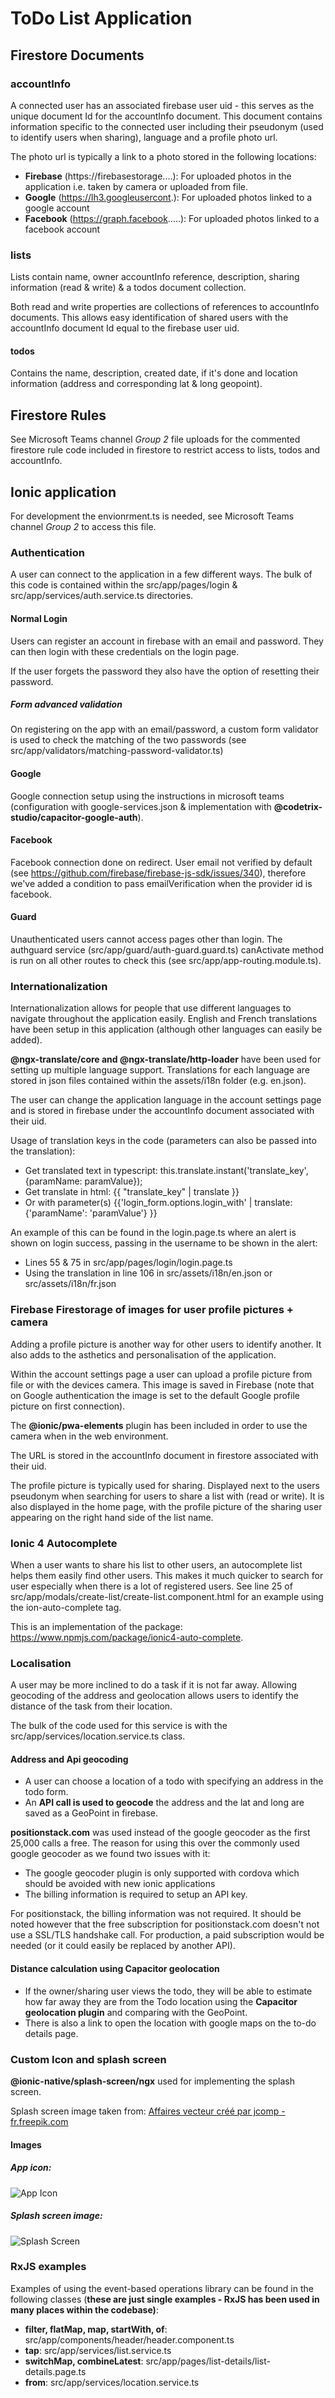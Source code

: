 # ToDo List Application

## Firestore Documents
### accountInfo
A connected user has an associated firebase user uid - this serves as the unique document Id for the accountInfo document. This document contains information specific to the connected user including their pseudonym (used to identify users when sharing), language and a profile photo url.

The photo url is typically a link to a photo stored in the following locations:

+ <b>Firebase</b>  (https://firebasestorage....): For uploaded photos in the application i.e. taken by camera or uploaded from file.
+ <b>Google</b>    (https://lh3.googleusercont.): For uploaded photos linked to a google account
+ <b>Facebook</b>  (https://graph.facebook.....): For uploaded photos linked to a facebook account

### lists
Lists contain name, owner accountInfo reference, description, sharing information (read & write) & a todos document collection.

Both read and write properties are collections of references to accountInfo documents. This allows easy identification of shared users with the accountInfo document Id equal to the firebase user uid.

#### todos
Contains the name, description, created date, if it's done and location information (address and corresponding lat & long geopoint).

## Firestore Rules

See Microsoft Teams channel *Group 2* file uploads for the commented firestore rule code included in firestore to restrict access to lists, todos and accountInfo.

## Ionic application

For development the envionrment.ts is needed, see Microsoft Teams channel *Group 2* to access this file.

### Authentication

A user can connect to the application in a few different ways. The bulk of this code is contained within the src/app/pages/login & src/app/services/auth.service.ts directories.

#### Normal Login
Users can register an account in firebase with an email and password. They can then login with these credentials on the login page.

If the user forgets the password they also have the option of resetting their password.

##### Form advanced validation
On registering on the app with an email/password, a custom form validator is used to check the matching of the two passwords (see src/app/validators/matching-password-validator.ts)

#### Google

Google connection setup using the instructions in microsoft teams (configuration with google-services.json & implementation with <b>@codetrix-studio/capacitor-google-auth</b>).

#### Facebook

Facebook connection done on redirect. User email not verified by default (see https://github.com/firebase/firebase-js-sdk/issues/340), therefore we've added a condition to pass emailVerification when the provider id is facebook.

#### Guard

Unauthenticated users cannot access pages other than login. The authguard service (src/app/guard/auth-guard.guard.ts) canActivate method is run on all other routes to check this (see src/app/app-routing.module.ts).

### Internationalization

Internationalization allows for people that use different languages to navigate throughout the application easily. English and French translations have been setup in this application (although other languages can easily be added).

<b>@ngx-translate/core and @ngx-translate/http-loader</b> have been used for setting up multiple language support. Translations for each language are stored in json files contained within the assets/i18n folder (e.g. en.json). 

The user can change the application language in the account settings page and is stored in firebase under the accountInfo document associated with their uid.

Usage of translation keys in the code (parameters can also be passed into the translation): 

+ Get translated text in typescript: this.translate.instant('translate_key', {paramName: paramValue});
+ Get translate in html: {{ "translate_key" | translate }}
+ Or with parameter(s) {{'login_form.options.login_with' | translate:{'paramName': 'paramValue'} }}

An example of this can be found in the login.page.ts where an alert is shown on login success, passing in the username to be shown in the alert:
+ Lines 55 & 75 in src/app/pages/login/login.page.ts
+ Using the translation in line 106 in src/assets/i18n/en.json or src/assets/i18n/fr.json

### Firebase Firestorage of images for user profile pictures + camera

Adding a profile picture is another way for other users to identify another. It also adds to the asthetics and personalisation of the application. 

Within the account settings page a user can upload a profile picture from file or with the devices camera. This image is saved in Firebase (note that on Google authentication the image is set to the default Google profile picture on first connection). 

The <b>@ionic/pwa-elements</b> plugin has been included in order to use the camera when in the web environment.


The URL is stored in the accountInfo document in firestore associated with their uid.

The profile picture is typically used for sharing. Displayed next to the users pseudonym when searching for users to share a list with (read or write). It is also displayed in the home page, with the profile picture of  the sharing user appearing on the right hand side of the list name.


### Ionic 4 Autocomplete
When a user wants to share his list to other users, an autocomplete list helps them easily find other users. This makes it much quicker to search for user especially when there is a lot of registered users. See line 25 of src/app/modals/create-list/create-list.component.html for an example using the ion-auto-complete tag.

This is an implementation of the package: https://www.npmjs.com/package/ionic4-auto-complete.


### Localisation

A user may be more inclined to do a task if it is not far away. Allowing geocoding of the address and geolocation allows users to identify the distance of the task from their location.

The bulk of the code used for this service is with the src/app/services/location.service.ts class.

#### Address and Api geocoding

+ A user can choose a location of a todo with specifying an address in the todo form.
+ An <b>API call is used to geocode</b> the address and the lat and long are saved as a GeoPoint in firebase.

<b>positionstack.com</b> was used instead of the google geocoder as the first 25,000 calls a free. The reason for using this over the commonly used google geocoder as we found two issues with it:

+ The google geocoder plugin is only supported with cordova which should be avoided with new ionic applications
+ The billing information is required to setup an API key. 

For positionstack, the billing information was not required. It should be noted however that the free subscription for positionstack.com doesn't not use a SSL/TLS handshake call. For production, a paid subscription would be needed (or it could easily be replaced by another API).

#### Distance calculation using Capacitor geolocation


+ If the owner/sharing user views the todo, they will be able to estimate how far away they are from the Todo location using the <b>Capacitor geolocation plugin</b> and comparing with the GeoPoint. 
+ There is also a link to open the location with google maps on the to-do details page.


### Custom Icon and splash screen

<b>@ionic-native/splash-screen/ngx</b> used for implementing the splash screen.

Splash screen image taken from: <a href='https://fr.freepik.com/vecteurs/affaires'>Affaires vecteur créé par jcomp - fr.freepik.com</a>


#### Images
##### App icon:
![App Icon](android/app/src/main/res/mipmap-hdpi/ic_launcher.png)
##### Splash screen image:
![Splash Screen](android/app/src/main/res/drawable/splash.png)



### RxJS examples
Examples of using the event-based operations library can be found in the following classes (<b>these are just single examples - RxJS has been used in many places within the codebase)</b>:
+  <b>filter, flatMap, map, startWith, of</b>: src/app/components/header/header.component.ts
+  <b>tap</b>: src/app/services/list.service.ts
+  <b>switchMap, combineLatest</b>: src/app/pages/list-details/list-details.page.ts
+  <b>from</b>: src/app/services/location.service.ts